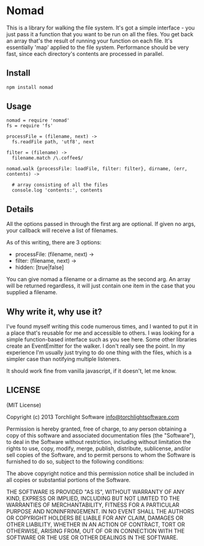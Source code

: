 # Nomad

This is a library for walking the file system.  It's got a simple interface - you just pass it a function that you want to be run on all the files.  You get back an array that's the result of running your function on each file.  It's essentially 'map' applied to the file system.  Performance should be very fast, since each directory's contents are processed in parallel.

## Install

```bash
npm install nomad
```

## Usage

```coffee-script
nomad = require 'nomad'
fs = require 'fs'

processFile = (filename, next) ->
  fs.readFile path, 'utf8', next

filter = (filename) ->
  filename.match /\.coffee$/

nomad.walk {processFile: loadFile, filter: filter}, dirname, (err, contents) ->

  # array consisting of all the files
  console.log 'contents:', contents
```

## Details

All the options passed in through the first arg are optional.  If given no args, your callback will receive a list of filenames.

As of this writing, there are 3 options:

* processFile: (filename, next) ->
* filter: (filename, next) ->
* hidden: [true|false]

You can give nomad a filename or a dirname as the second arg.  An array will be returned regardless, it will just contain one item in the case that you supplied a filename.

## Why write it, why use it?

I've found myself writing this code numerous times, and I wanted to put it in a place that's reusable for me and accessible to others.  I was looking for a simple function-based interface such as you see here.  Some other libraries create an EventEmitter for the walker.  I don't really see the point.  In my experience I'm usually just trying to do one thing with the files, which is a simpler case than notifying multiple listeners.

It should work fine from vanilla javascript, if it doesn't, let me know.

## LICENSE

(MIT License)

Copyright (c) 2013 Torchlight Software <info@torchlightsoftware.com>

Permission is hereby granted, free of charge, to any person obtaining
a copy of this software and associated documentation files (the
"Software"), to deal in the Software without restriction, including
without limitation the rights to use, copy, modify, merge, publish,
distribute, sublicense, and/or sell copies of the Software, and to
permit persons to whom the Software is furnished to do so, subject to
the following conditions:

The above copyright notice and this permission notice shall be
included in all copies or substantial portions of the Software.

THE SOFTWARE IS PROVIDED "AS IS", WITHOUT WARRANTY OF ANY KIND,
EXPRESS OR IMPLIED, INCLUDING BUT NOT LIMITED TO THE WARRANTIES OF
MERCHANTABILITY, FITNESS FOR A PARTICULAR PURPOSE AND
NONINFRINGEMENT. IN NO EVENT SHALL THE AUTHORS OR COPYRIGHT HOLDERS BE
LIABLE FOR ANY CLAIM, DAMAGES OR OTHER LIABILITY, WHETHER IN AN ACTION
OF CONTRACT, TORT OR OTHERWISE, ARISING FROM, OUT OF OR IN CONNECTION
WITH THE SOFTWARE OR THE USE OR OTHER DEALINGS IN THE SOFTWARE.
